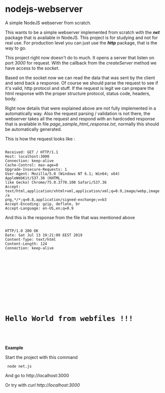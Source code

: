 
# nodejs-webserver
A simple NodeJS webserver from scratch.

This wants to be a simple webserver implemented from scratch with the <em><strong>net</strong></em> package that is available in NodeJS. This project is for studying and not for real use. For production level you can just use the <em><strong>http</strong></em> package, that is the way to go.

<p>This project right now doesn't do to much. It opens a server that listen on port <em>3000</em> for request. With the callback from the <em>createServer</em> method we have access to the <em>socket</em>. </p>
Based on the socket now we can read the data that was sent by the client and send back a response. Of course we should parse the request to see if it's valid, http protocol and stuff. If the request is legit we can prepare the html response with the proper structure protocol, status code, headers, body.
<p>
Right now details that were explained above are not fully implemented in a automatically way. Also the request parsing / validation is not there, the webserver takes all the request and respond with an hardcoded response that is available in file <em>page_sample_html_response.txt</em>, normally this should be automatically generated.
</p>

<p>This is how the request looks like :</p>
<code>
Received: GET / HTTP/1.1
Host: localhost:3000
Connection: keep-alive
Cache-Control: max-age=0
Upgrade-Insecure-Requests: 1
User-Agent: Mozilla/5.0 (Windows NT 6.1; Win64; x64) AppleWebKit/537.36 (KHTML,
like Gecko) Chrome/75.0.3770.100 Safari/537.36
Accept: text/html,application/xhtml+xml,application/xml;q=0.9,image/webp,image/a
png,*/*;q=0.8,application/signed-exchange;v=b3
Accept-Encoding: gzip, deflate, br
Accept-Language: en-US,en;q=0.9
</code>

<p>And this is the response from the file that was mentioned above</p>
<code>
HTTP/1.0 200 OK
Date: Sat Jul 13 19:21:09 EEST 2019
Content-Type: text/html
Content-Length: 124
Connection: keep-alive

<html>
  <header>
    <title>Ola</title>
  </header>
  <body>
    <h1>Hello World from webfiles !!!</h1>
  </body>
</html>
</code>

**Example**
<p>Start the project with this command</p>
<code> node net.js </code>
<p>And go to http://localhost:3000</p>
<p>Or try with <em> curl http://localhost:3000</em></p>
